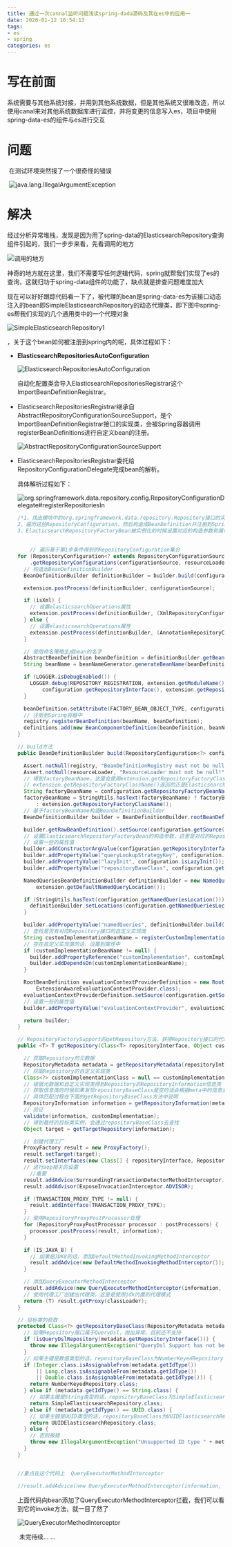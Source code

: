 ```yaml
---
title: 通过一次cannal监听问题浅读spring-dada源码及其在es中的应用一
date: 2020-01-12 16:54:13
tags: 
- es
- spring
categories: es
---
```


# 写在前面

​	系统需要与其他系统对接，并用到其他系统数据，但是其他系统又很难改造，所以使用canal来对其他系统数据库进行监控，并将变更的信息写入es，项目中使用spring-data-es的组件与es进行交互

# 问题

​	在测试环境突然报了一个很奇怪的错误

​	![java.lang.IllegalArgumentException](/intro/0052.png)

# 解决

​	经过分析异常堆栈，发现是因为用了spring-data的ElasticsearchRepository查询组件引起的，我们一步步来看，先看调用的地方

![调用的地方](/intro/0053.png)

​	神奇的地方就在这里，我们不需要写任何逻辑代码，spring就帮我们实现了es的查询，这就归功于spring-data组件的功能了，缺点就是排查问题难度加大

​	现在可以好好跟踪代码看一下了，被代理的bean是spring-data-es为该接口动态注入的bean即SimpleElasticsearchRepository的动态代理类，即下图中spring-es帮我们实现的几个通用类中的一个代理对象

![SimpleElasticsearchRepository1](/intro/0055.png)

，关于这个bean如何被注册到spring内的呢，具体过程如下：

- **ElasticsearchRepositoriesAutoConfiguration**

  ![ElasticsearchRepositoriesAutoConfiguration](/intro/0056.png)

  自动化配置类会导入ElasticsearchRepositoriesRegistrar这个ImportBeanDefinitionRegistrar。

- ElasticsearchRepositoriesRegistrar继承自AbstractRepositoryConfigurationSourceSupport，是个ImportBeanDefinitionRegistrar接口的实现类，会被Spring容器调用registerBeanDefinitions进行自定义bean的注册。

  ![AbstractRepositoryConfigurationSourceSupport](/intro/0057.png)

- ElasticsearchRepositoriesRegistrar委托给RepositoryConfigurationDelegate完成bean的解析。

  具体解析过程如下：

  ![org.springframework.data.repository.config.RepositoryConfigurationDelegate#registerRepositoriesIn](/intro/0058.png)

  ```java
  /*1、找出模块中的org.springframework.data.repository.Repository接口的实现类或者org.springframework.data.repository.RepositoryDefinition注解的修饰类，并会过滤掉org.springframework.data.repository.NoRepositoryBean注解的修饰类。找出后封装到RepositoryConfiguration中
  2、遍历这些RepositoryConfiguration，然后构造成BeanDefinition并注册到Spring容器中。需要注意的是这些RepositoryConfiguration会以beanClass为ElasticsearchRepositoryFactoryBean这个类的方式被注册，并把对应的Repository接口当做构造参数传递给ElasticsearchRepositoryFactoryBean，还会设置相应的属性比如elasticsearchOperations、evaluationContextProvider、namedQueries、repositoryBaseClass、lazyInitqueryLookupStrategyKey
  3、ElasticsearchRepositoryFactoryBean被实例化的时候设置对应的构造参数和属性。设置完毕以后调用afterPropertiesSet方法(实现了InitializingBean接口)。在afterPropertiesSet方法内部会去创建RepositoryFactorySupport类，并进行一些初始化，比如namedQueries、repositoryBaseClass等。然后通过这个RepositoryFactorySupport的getRepository方法基于Repository接口创建出代理类，并使用AOP添加了几个MethodInterceptor*/
      
      
      // 遍历基于第1步条件得到的RepositoryConfiguration集合
  for (RepositoryConfiguration<? extends RepositoryConfigurationSource> configuration : extension
      .getRepositoryConfigurations(configurationSource, resourceLoader, inMultiStoreMode)) {
    // 构造出BeanDefinitionBuilder
    BeanDefinitionBuilder definitionBuilder = builder.build(configuration);
  
    extension.postProcess(definitionBuilder, configurationSource);
  
    if (isXml) {
      // 设置elasticsearchOperations属性
      extension.postProcess(definitionBuilder, (XmlRepositoryConfigurationSource) configurationSource);
    } else {
      // 设置elasticsearchOperations属性
      extension.postProcess(definitionBuilder, (AnnotationRepositoryConfigurationSource) configurationSource);
    }
  
    // 使用命名策略生成bean的名字
    AbstractBeanDefinition beanDefinition = definitionBuilder.getBeanDefinition();
    String beanName = beanNameGenerator.generateBeanName(beanDefinition, registry);
  
    if (LOGGER.isDebugEnabled()) {
      LOGGER.debug(REPOSITORY_REGISTRATION, extension.getModuleName(), beanName,
          configuration.getRepositoryInterface(), extension.getRepositoryFactoryClassName());
    }
  
    beanDefinition.setAttribute(FACTORY_BEAN_OBJECT_TYPE, configuration.getRepositoryInterface());
    // 注册到Spring容器中
    registry.registerBeanDefinition(beanName, beanDefinition);
    definitions.add(new BeanComponentDefinition(beanDefinition, beanName));
  }
  
  // build方法
  public BeanDefinitionBuilder build(RepositoryConfiguration<?> configuration) {
  
    Assert.notNull(registry, "BeanDefinitionRegistry must not be null!");
    Assert.notNull(resourceLoader, "ResourceLoader must not be null!");
    // 得到factoryBeanName，这里会使用extension.getRepositoryFactoryClassName()去获得
    // extension.getRepositoryFactoryClassName()返回的正是ElasticsearchRepositoryFactoryBean
    String factoryBeanName = configuration.getRepositoryFactoryBeanName();
    factoryBeanName = StringUtils.hasText(factoryBeanName) ? factoryBeanName
        : extension.getRepositoryFactoryClassName();
    // 基于factoryBeanName构造BeanDefinitionBuilder
    BeanDefinitionBuilder builder = BeanDefinitionBuilder.rootBeanDefinition(factoryBeanName);
  
    builder.getRawBeanDefinition().setSource(configuration.getSource());
    // 设置ElasticsearchRepositoryFactoryBean的构造参数，这里是对应的Repository接口
    // 设置一些的属性值
    builder.addConstructorArgValue(configuration.getRepositoryInterface());
    builder.addPropertyValue("queryLookupStrategyKey", configuration.getQueryLookupStrategyKey());
    builder.addPropertyValue("lazyInit", configuration.isLazyInit());
    builder.addPropertyValue("repositoryBaseClass", configuration.getRepositoryBaseClassName());
  
    NamedQueriesBeanDefinitionBuilder definitionBuilder = new NamedQueriesBeanDefinitionBuilder(
        extension.getDefaultNamedQueryLocation());
  
    if (StringUtils.hasText(configuration.getNamedQueriesLocation())) {
      definitionBuilder.setLocations(configuration.getNamedQueriesLocation());
    }
  
    builder.addPropertyValue("namedQueries", definitionBuilder.build(configuration.getSource()));
    // 查找是否有对应Repository接口的自定义实现类
    String customImplementationBeanName = registerCustomImplementation(configuration);
    // 存在自定义实现类的话，设置到属性中
    if (customImplementationBeanName != null) {
      builder.addPropertyReference("customImplementation", customImplementationBeanName);
      builder.addDependsOn(customImplementationBeanName);
    }
  
    RootBeanDefinition evaluationContextProviderDefinition = new RootBeanDefinition(
        ExtensionAwareEvaluationContextProvider.class);
    evaluationContextProviderDefinition.setSource(configuration.getSource());
    // 设置一些的属性值
    builder.addPropertyValue("evaluationContextProvider", evaluationContextProviderDefinition);
  
    return builder;
  }
  
  // RepositoryFactorySupport的getRepository方法，获得Repository接口的代理类
  public <T> T getRepository(Class<T> repositoryInterface, Object customImplementation) {
  
    // 获取Repository的元数据
    RepositoryMetadata metadata = getRepositoryMetadata(repositoryInterface);
    // 获取Repository的自定义实现类
    Class<?> customImplementationClass = null == customImplementation ? null : customImplementation.getClass();
    // 根据元数据和自定义实现类得到Repository的RepositoryInformation信息类
    // 获取信息类的时候如果发现repositoryBaseClass是空的话会根据meta中的信息去自动匹配
    // 具体匹配过程在下面的getRepositoryBaseClass方法中说明
    RepositoryInformation information = getRepositoryInformation(metadata, customImplementationClass);
    // 验证
    validate(information, customImplementation);
    // 得到最终的目标类实例，会通过repositoryBaseClass去查找
    Object target = getTargetRepository(information);
  
    // 创建代理工厂
    ProxyFactory result = new ProxyFactory();
    result.setTarget(target);
    result.setInterfaces(new Class[] { repositoryInterface, Repository.class });
    // 进行aop相关的设置
      //重要
    result.addAdvice(SurroundingTransactionDetectorMethodInterceptor.INSTANCE);
    result.addAdvisor(ExposeInvocationInterceptor.ADVISOR);
  
    if (TRANSACTION_PROXY_TYPE != null) {
      result.addInterface(TRANSACTION_PROXY_TYPE);
    }
    // 使用RepositoryProxyPostProcessor处理
    for (RepositoryProxyPostProcessor processor : postProcessors) {
      processor.postProcess(result, information);
    }
  
    if (IS_JAVA_8) {
      // 如果是JDK8的话，添加DefaultMethodInvokingMethodInterceptor
      result.addAdvice(new DefaultMethodInvokingMethodInterceptor());
    }
  
    // 添加QueryExecutorMethodInterceptor
    result.addAdvice(new QueryExecutorMethodInterceptor(information, customImplementation, target));
    // 使用代理工厂创建出代理类，这里是使用jdk内置的代理模式
    return (T) result.getProxy(classLoader);
  }
  
  // 目标类的获取
  protected Class<?> getRepositoryBaseClass(RepositoryMetadata metadata) {
    // 如果Repository接口属于QueryDsl，抛出异常。目前还不支持
    if (isQueryDslRepository(metadata.getRepositoryInterface())) {
      throw new IllegalArgumentException("QueryDsl Support has not been implemented yet.");
    }
    // 如果主键是数值类型的话，repositoryBaseClass为NumberKeyedRepository
    if (Integer.class.isAssignableFrom(metadata.getIdType())
        || Long.class.isAssignableFrom(metadata.getIdType())
        || Double.class.isAssignableFrom(metadata.getIdType())) {
      return NumberKeyedRepository.class;
    } else if (metadata.getIdType() == String.class) {
      // 如果主键是String类型的话，repositoryBaseClass为SimpleElasticsearchRepository
      return SimpleElasticsearchRepository.class;
    } else if (metadata.getIdType() == UUID.class) {
      // 如果主键是UUID类型的话，repositoryBaseClass为UUIDElasticsearchRepository
      return UUIDElasticsearchRepository.class;
    } else {
      // 否则报错
      throw new IllegalArgumentException("Unsupported ID type " + metadata.getIdType());
    }
  }
  
  
  //重点在这个代码上  QueryExecutorMethodInterceptor
  
  //result.addAdvice(new QueryExecutorMethodInterceptor(information, customImplementation, target));
  ```

  上面代码向bean添加了QueryExecutorMethodInterceptor拦截，我们可以看到它的invoke方法，就一目了然了

  ![QueryExecutorMethodInterceptor](/intro/0059.png)

  ​																										未完待续... ...